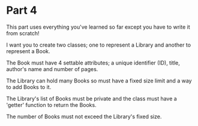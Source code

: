 Part 4
===========

This part uses everything you've learned so far except you have to write it from scratch!

I want you to create two classes; one to represent a Library and another to represent a Book.

The Book must have 4 settable attributes; a unique identifier (ID), title, author's name and number of pages.

The Library can hold many Books so must have a fixed size limit and a way to add Books to it.

The Library's list of Books must be private and the class must have a 'getter' function to return the Books.

The number of Books must not exceed the Library's fixed size.